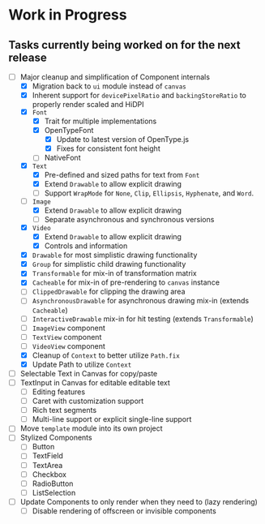 # Work in Progress
## Tasks currently being worked on for the next release

* [ ] Major cleanup and simplification of Component internals
    * [X] Migration back to `ui` module instead of `canvas`
    * [X] Inherent support for `devicePixelRatio` and `backingStoreRatio` to properly render scaled and HiDPI
    * [X] `Font`
        * [X] Trait for multiple implementations
        * [X] OpenTypeFont
          * [X] Update to latest version of OpenType.js
          * [X] Fixes for consistent font height
        * [ ] NativeFont
    * [X] `Text`
        * [X] Pre-defined and sized paths for text from `Font`
        * [X] Extend `Drawable` to allow explicit drawing
        * [ ] Support `WrapMode` for `None`, `Clip`, `Ellipsis`, `Hyphenate`, and `Word`.
    * [ ] `Image`
        * [X] Extend `Drawable` to allow explicit drawing
        * [ ] Separate asynchronous and synchronous versions
    * [X] `Video`
        * [X] Extend `Drawable` to allow explicit drawing
        * [X] Controls and information
    * [X] `Drawable` for most simplistic drawing functionality
    * [X] `Group` for simplistic child drawing functionality
    * [X] `Transformable` for mix-in of transformation matrix
    * [X] `Cacheable` for mix-in of pre-rendering to `canvas` instance
    * [ ] `ClippedDrawable` for clipping the drawing area
    * [ ] `AsynchronousDrawable` for asynchronous drawing mix-in (extends `Cacheable`)
    * [ ] `InteractiveDrawable` mix-in for hit testing (extends `Transformable`)
    * [ ] `ImageView` component
    * [ ] `TextView` component
    * [ ] `VideoView` component
    * [X] Cleanup of `Context` to better utilize `Path.fix`
    * [X] Update Path to utilize `Context`
* [ ] Selectable Text in Canvas for copy/paste
* [ ] TextInput in Canvas for editable editable text
    * [ ] Editing features
    * [ ] Caret with customization support
    * [ ] Rich text segments
    * [ ] Multi-line support or explicit single-line support
* [ ] Move `template` module into its own project
* [ ] Stylized Components
    * [ ] Button
    * [ ] TextField
    * [ ] TextArea
    * [ ] Checkbox
    * [ ] RadioButton
    * [ ] ListSelection
* [ ] Update Components to only render when they need to (lazy rendering)
    * [ ] Disable rendering of offscreen or invisible components